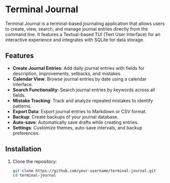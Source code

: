 # Terminal Journal

Terminal Journal is a terminal-based journaling application that allows users to create, view, search, and manage journal entries directly from the command line. It features a Textual-based TUI (Text User Interface) for an interactive experience and integrates with SQLite for data storage.

## Features

- **Create Journal Entries**: Add daily journal entries with fields for description, improvements, setbacks, and mistakes.
- **Calendar View**: Browse journal entries by date using a calendar interface.
- **Search Functionality**: Search journal entries by keywords across all fields.
- **Mistake Tracking**: Track and analyze repeated mistakes to identify patterns.
- **Export Data**: Export journal entries to Markdown or CSV format.
- **Backup**: Create backups of your journal database.
- **Auto-save**: Automatically save drafts while creating entries.
- **Settings**: Customize themes, auto-save intervals, and backup preferences.

## Installation

1. Clone the repository:
   ```bash
   git clone https://github.com/your-username/terminal-journal.git
   cd terminal-journal